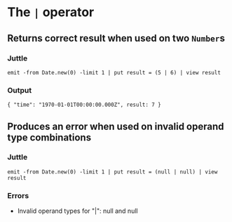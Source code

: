 The `|` operator
================

Returns correct result when used on two `Number`s
-------------------------------------------------

### Juttle

    emit -from Date.new(0) -limit 1 | put result = (5 | 6) | view result

### Output

    { "time": "1970-01-01T00:00:00.000Z", result: 7 }

Produces an error when used on invalid operand type combinations
----------------------------------------------------------------

### Juttle

    emit -from Date.new(0) -limit 1 | put result = (null | null) | view result

### Errors

  * Invalid operand types for "|": null and null
